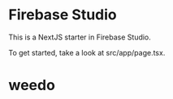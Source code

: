 # Firebase Studio

This is a NextJS starter in Firebase Studio.

To get started, take a look at src/app/page.tsx.
# weedo
